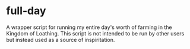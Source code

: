 # full-day

A wrapper script for running my entire day's worth of farming in the Kingdom of Loathing. This script is not intended to be run by other users but instead used as a source of inspiritation.
